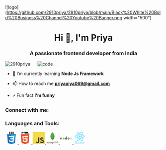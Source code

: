 ![logo](https://github.com/2910priya/2910priya/blob/main/Black%20White%20Bold%20Business%20Channel%20Youtube%20Banner.png width="500")

<h1 align="center">Hi 👋, I'm Priya</h1>
<h3 align="center">A passionate frontend developer from India</h3>

<img src="https://media.tenor.com/S59bPkT0pqcAAAAC/programming.gif" alt="code" align="right" width="400"/>

<p align="left"> <img src="https://komarev.com/ghpvc/?username=2910priya&label=Profile%20views&color=0e75b6&style=flat" alt="2910priya" /> </p>

- 🌱 I’m currently learning **Node Js Framework**

- 📫 How to reach me **priyapiya069@gmail.com**

- ⚡ Fun fact **I'm funny**

<h3 align="left">Connect with me:</h3>
<p align="left">
</p>

<h3 align="left">Languages and Tools:</h3>
<p align="left"> <a href="https://www.w3schools.com/css/" target="_blank" rel="noreferrer"> <img src="https://raw.githubusercontent.com/devicons/devicon/master/icons/css3/css3-original-wordmark.svg" alt="css3" width="40" height="40"/> </a> <a href="https://www.w3.org/html/" target="_blank" rel="noreferrer"> <img src="https://raw.githubusercontent.com/devicons/devicon/master/icons/html5/html5-original-wordmark.svg" alt="html5" width="40" height="40"/> </a> <a href="https://developer.mozilla.org/en-US/docs/Web/JavaScript" target="_blank" rel="noreferrer"> <img src="https://raw.githubusercontent.com/devicons/devicon/master/icons/javascript/javascript-original.svg" alt="javascript" width="40" height="40"/> </a> <a href="https://www.mongodb.com/" target="_blank" rel="noreferrer"> <img src="https://raw.githubusercontent.com/devicons/devicon/master/icons/mongodb/mongodb-original-wordmark.svg" alt="mongodb" width="40" height="40"/> </a> <a href="https://nodejs.org" target="_blank" rel="noreferrer"> <img src="https://raw.githubusercontent.com/devicons/devicon/master/icons/nodejs/nodejs-original-wordmark.svg" alt="nodejs" width="40" height="40"/> </a> <a href="https://reactjs.org/" target="_blank" rel="noreferrer"> <img src="https://raw.githubusercontent.com/devicons/devicon/master/icons/react/react-original-wordmark.svg" alt="react" width="40" height="40"/> </a> </p>

